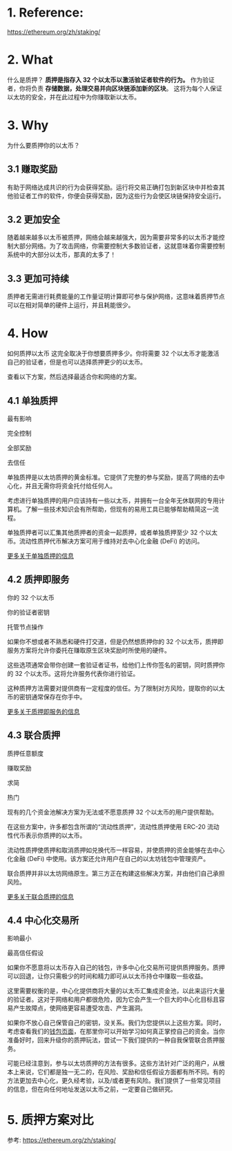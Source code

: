 # 1. Reference:
https://ethereum.org/zh/staking/


# 2. What

什么是质押？
**质押是指存入 32 个以太币以激活验证者软件的行为。**
作为验证者，你将负责 **存储数据，处理交易并向区块链添加新的区块**。
这将为每个人保证以太坊的安全，并在此过程中为你赚取新以太币。


# 3. Why

为什么要质押你的以太币？

## 3.1 赚取奖励
有助于网络达成共识的行为会获得奖励。运行将交易正确打包到新区块中并检查其他验证者工作的软件，你便会获得奖励，因为这些行为会使区块链保持安全运行。

## 3.2 更加安全
随着越来越多以太币被质押，网络会越来越强大，因为需要非常多的以太币才能控制大部分网络。为了攻击网络，你需要控制大多数验证者，这就意味着你需要控制系统中的大部分以太币，那真的太多了！

## 3.3 更加可持续
质押者无需进行耗费能量的工作量证明计算即可参与保护网络，这意味着质押节点可以在相对简单的硬件上运行，并且耗能很少。


# 4. How

如何质押以太币
这完全取决于你想要质押多少。你将需要 32 个以太币才能激活自己的验证者，但是也可以选择质押更少的以太币。

查看以下方案，然后选择最适合你和网络的方案。

## 4.1 单独质押
最有影响

完全控制

全部奖励

去信任

单独质押是以太坊质押的黄金标准。它提供了完整的参与奖励，提高了网络的去中心化，并且无需你将资金托付给任何人。

考虑进行单独质押的用户应该持有一些以太币，并拥有一台全年无休联网的专用计算机。了解一些技术知识会有所帮助，但现有的易用工具已能够帮助精简这一流程。

单独质押者可以汇集其他质押者的资金一起质押，或者单独质押至少 32 个以太币。流动性质押代币解决方案可用于维持对去中心化金融 (DeFi) 的访问。

[更多关于单独质押的信息](https://ethereum.org/zh/staking/solo)


## 4.2 质押即服务
你的 32 个以太币

你的验证者密钥

托管节点操作

如果你不想或者不熟悉和硬件打交道，但是仍然想质押你的 32 个以太币，质押即服务方案将允许你委托在赚取原生区块奖励时所使用的硬件。

这些选项通常会带你创建一套验证者证书，给他们上传你签名的密钥，同时质押你的 32 个以太币。这将允许服务代表你进行验证。

这种质押方法需要对提供商有一定程度的信任。为了限制对方风险，提取你的以太币的密钥通常保存在你手中。

[更多关于质押即服务的信息](https://ethereum.org/zh/staking/saas)


## 4.3 联合质押
质押任意额度

赚取奖励

求简

热门

现有的几个资金池解决方案为无法或不愿意质押 32 个以太币的用户提供帮助。

在这些方案中，许多都包含所谓的“流动性质押”，流动性质押使用 ERC-20 流动性代币表示你质押的以太币。

流动性质押使质押和取消质押如兑换代币一样容易，并使质押的资金能够在去中心化金融 (DeFi) 中使用。该方案还允许用户在自己的以太坊钱包中管理资产。

联合质押并非以太坊网络原生。第三方正在构建这些解决方案，并由他们自己承担风险。

[更多关于联合质押的信息](https://ethereum.org/zh/staking/pools)

## 4.4 中心化交易所
影响最小

最高信任假设

如果你不愿意将以太币存入自己的钱包，许多中心化交易所可提供质押服务。质押可以回退，让你只需极少的时间和精力即可从以太币持仓中赚取一些收益。

这里需要权衡的是，中心化提供商将大量的以太币汇集成资金池，以此来运行大量的验证者。这对于网络和用户都很危险，因为它会产生一个巨大的中心化目标且容易产生故障点，使网络更容易遭受攻击、产生漏洞。

如果你不放心自己保管自己的密钥，没关系。我们为您提供以上这些方案。同时，考虑查看我们的[钱包页面](https://ethereum.org/zh/wallets)，在那里你可以开始学习如何真正掌控自己的资金。当你准备好时，回来升级你的质押玩法，尝试一下我们提供的一种自我保管联合质押服务。

可能已经注意到，参与以太坊质押的方法有很多。这些方法针对广泛的用户，从根本上来说，它们都是独一无二的，在风险、奖励和信任假设方面都有所不同。有的方法更加去中心化，更久经考验，以及/或者更有风险。我们提供了一些常见项目的信息，但在向任何地址发送以太币之前，一定要自己做研究。


# 5. 质押方案对比

参考: https://ethereum.org/zh/staking/




